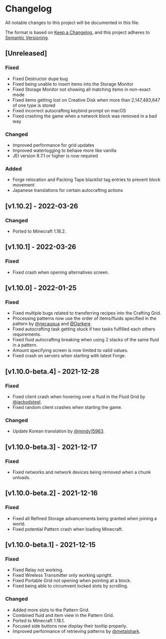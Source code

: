 # Changelog

All notable changes to this project will be documented in this file.

The format is based on [Keep a Changelog](https://keepachangelog.com/en/1.0.0/), and this project adheres
to [Semantic Versioning](https://semver.org/spec/v2.0.0.html).

## [Unreleased]

### Fixed

- Fixed Destructor dupe bug
- Fixed being unable to insert items into the Storage Monitor
- Fixed Storage Monitor not showing all matching items in non-exact mode
- Fixed items getting lost on Creative Disk when more than 2,147,483,647 of one type is stored
- Fixed incorrect autocrafting keybind prompt on macOS
- Fixed crashing the game when a network block was removed in a bad way

### Changed

- Improved performance for grid updates
- Improved waterlogging to behave more like vanilla
- JEI version 9.7.1 or higher is now required

### Added

- Forge relocation and Packing Tape blacklist tag entries to prevent block movement
- Japanese translations for certain autocrafting actions

## [v1.10.2] - 2022-03-26

### Changed

- Ported to Minecraft 1.18.2.

## [v1.10.1] - 2022-03-26

### Fixed

- Fixed crash when opening alternatives screen.

## [v1.10.0] - 2022-01-25

### Fixed

- Fixed multiple bugs related to transferring recipes into the Crafting Grid.
- Processing patterns now use the order of items/fluids specified in the pattern
  by [@necauqua](https://github.com/necauqua) and [@Darkere](https://github.com/Darkere).
- Fixed autocrafting task getting stuck if two tasks fulfilled each others requirements.
- Fixed fluid autocrafting breaking when using 2 stacks of the same fluid in a pattern.
- Amount specifying screen is now limited to valid values.
- Fixed crash on servers when starting with latest Forge.

## [v1.10.0-beta.4] - 2021-12-28

### Fixed

- Fixed client crash when hovering over a fluid in the Fluid Grid by [@jackodsteel](https://github.com/jackodsteel).
- Fixed random client crashes when starting the game.

### Changed

- Update Korean translation by [@mindy15963](https://github.com/mindy15963).

## [v1.10.0-beta.3] - 2021-12-17

### Fixed

- Fixed networks and network devices being removed when a chunk unloads.

## [v1.10.0-beta.2] - 2021-12-16

### Fixed

- Fixed all Refined Storage advancements being granted when joining a world.
- Fixed potential Pattern crash when loading Minecraft.

## [v1.10.0-beta.1] - 2021-12-15

### Fixed

- Fixed Relay not working.
- Fixed Wireless Transmitter only working upright.
- Fixed Portable Grid not opening when pointing at a block.
- Fixed being able to circumvent locked slots by scrolling.

### Changed

- Added more slots to the Pattern Grid.
- Combined fluid and item view in the Pattern Grid.
- Ported to Minecraft 1.18.1.
- Focused side buttons now display their tooltip properly.
- Improved performance of retrieving patterns by [@metalshark](https://github.com/metalshark).
